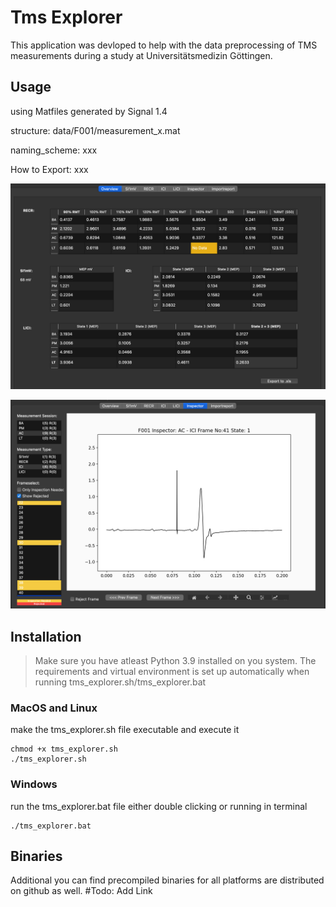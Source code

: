 # Tms Explorer

This application was devloped to help with the data preprocessing of TMS measurements during a study at Universitätsmedizin Göttingen.

## Usage
using Matfiles generated by Signal 1.4

structure: data/F001/measurement_x.mat

naming_scheme: xxx

How to Export: xxx

![Screenshot Overview](/screenshot_overview.png)



![Screenshot Inspector](/screenshot_inspector.png)


## Installation
>Make sure you have atleast Python 3.9 installed on you system. The requirements and virtual environment is set up automatically when running tms_explorer.sh/tms_explorer.bat

### MacOS and Linux
make the tms_explorer.sh file executable and execute it

    chmod +x tms_explorer.sh
    ./tms_explorer.sh

### Windows
run the tms_explorer.bat file either double clicking or running in terminal

    ./tms_explorer.bat

## Binaries
Additional you can find precompiled binaries for all platforms are distributed on github as well. 
#Todo: Add Link

